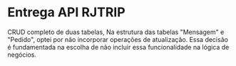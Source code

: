 <h1>Entrega API RJTRIP</h1>

<p>CRUD completo de duas tabelas,
Na estrutura das tabelas "Mensagem" e "Pedido", optei por não incorporar operações de atualização. Essa decisão é fundamentada na escolha de não incluir essa funcionalidade na lógica de negócios.</p>
